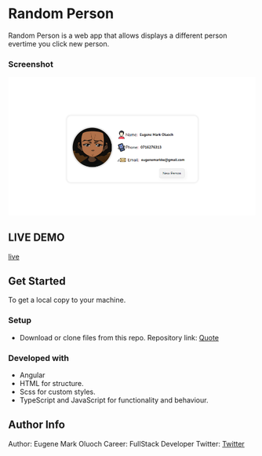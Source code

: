 # Random Person
Random Person is a web app that allows displays a different person evertime you click new person.

### Screenshot
![ScreenShot](https://github.com/Eugene-Oluoch/Random-Person/blob/master/src/assets/random-person.png)
## LIVE DEMO
[live](https://eugene-oluoch.github.io/Random-Person)
## Get Started
To get a local copy to your machine.
### Setup
* Download or clone files from this repo.
Repository link: [Quote](https://github.com/Eugene-Oluoch/Random-Person)
### Developed with
* Angular
* HTML for structure.
* Scss for custom styles.
* TypeScript and JavaScript for functionality and behaviour.

## Author Info
Author: Eugene Mark Oluoch
Career: FullStack Developer
Twitter: [Twitter](https://twitter.com/crabs_ke)